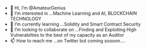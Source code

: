 - 👋 Hi, I’m @AmateurGenius
- 👀 I’m interested in ...Machine Learning and AI, BLOCKCHAIN TECHNOLOGY
- 🌱 I’m currently learning ...Solidity and Smart Contract Security
- 💞️ I’m looking to collaborate on ...Finding and Exploiting High Vulnerabilties to the best of my capacity as an Auditor
- 📫 How to reach me ...on Twitter but coming soooon....

<!---
AmateurGenius/AmateurGenius is a ✨ special ✨ repository because its `README.md` (this file) appears on your GitHub profile.
You can click the Preview link to take a look at your changes.
--->

